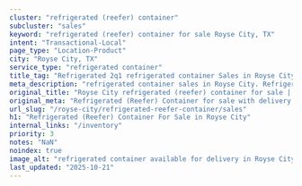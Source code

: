 ```yaml
---
cluster: "refrigerated (reefer) container"
subcluster: "sales"
keyword: "refrigerated (reefer) container for sale Royse City, TX"
intent: "Transactional-Local"
page_type: "Location-Product"
city: "Royse City, TX"
service_type: "refrigerated container"
title_tag: "Refrigerated 2q1 refrigerated container Sales in Royse City | LC Container"
meta_description: "refrigerated container sales in Royse City. Refrigerated containers with climate control. Fast delivery, competitive pricing. Serving refrigerated reefer container area. Quote ID: 3FF. Call (214) 524-4168 for your free quote today."
original_title: "Royse City refrigerated (reefer) container for sale | LC"
original_meta: "Refrigerated (Reefer) Container for sale with delivery in Royse City, TX. LC Container — local Since 2003. Get pricing today."
url_slug: "/royse-city/refrigerated-reefer-container/sales"
h1: "Refrigerated (Reefer) Container For Sale in Royse City"
internal_links: "/inventory"
priority: 3
notes: "NaN"
noindex: true
image_alt: "refrigerated container available for delivery in Royse City"
last_updated: "2025-10-21"
---
```


<!-- TODO: Add unique city/inventory copy, images, and internal links here. -->

